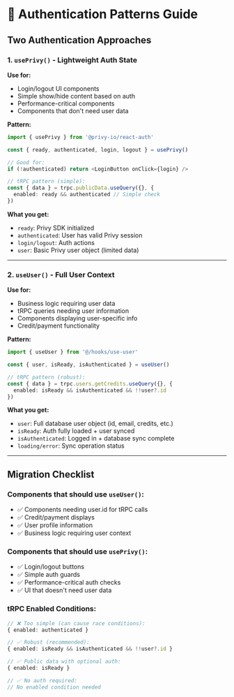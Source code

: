 # 🔐 Authentication Patterns Guide

## **Two Authentication Approaches**

### **1. `usePrivy()` - Lightweight Auth State**

**Use for:**
- Login/logout UI components
- Simple show/hide content based on auth
- Performance-critical components
- Components that don't need user data

**Pattern:**
```typescript
import { usePrivy } from '@privy-io/react-auth'

const { ready, authenticated, login, logout } = usePrivy()

// Good for:
if (!authenticated) return <LoginButton onClick={login} />

// tRPC pattern (simple):
const { data } = trpc.publicData.useQuery({}, {
  enabled: ready && authenticated // Simple check
})
```

**What you get:**
- `ready`: Privy SDK initialized
- `authenticated`: User has valid Privy session
- `login/logout`: Auth actions
- `user`: Basic Privy user object (limited data)

---

### **2. `useUser()` - Full User Context**

**Use for:**
- Business logic requiring user data
- tRPC queries needing user information
- Components displaying user-specific info
- Credit/payment functionality

**Pattern:**
```typescript
import { useUser } from '@/hooks/use-user'

const { user, isReady, isAuthenticated } = useUser()

// tRPC pattern (robust):
const { data } = trpc.users.getCredits.useQuery({}, {
  enabled: isReady && isAuthenticated && !!user?.id
})
```

**What you get:**
- `user`: Full database user object (id, email, credits, etc.)
- `isReady`: Auth fully loaded + user synced
- `isAuthenticated`: Logged in + database sync complete
- `loading/error`: Sync operation status

---

## **Migration Checklist**

### **Components that should use `useUser()`:**
- ✅ Components needing user.id for tRPC calls
- ✅ Credit/payment displays
- ✅ User profile information
- ✅ Business logic requiring user context

### **Components that should use `usePrivy()`:**
- ✅ Login/logout buttons
- ✅ Simple auth guards
- ✅ Performance-critical auth checks
- ✅ UI that doesn't need user data

### **tRPC Enabled Conditions:**

```typescript
// ❌ Too simple (can cause race conditions):
{ enabled: authenticated }

// ✅ Robust (recommended):
{ enabled: isReady && isAuthenticated && !!user?.id }

// ✅ Public data with optional auth:
{ enabled: isReady }

// ✅ No auth required:
// No enabled condition needed
```